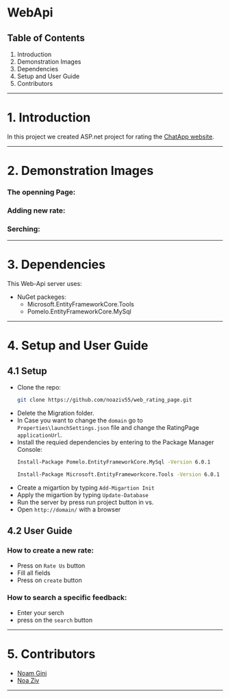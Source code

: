 # WebApi
## Table of Contents
1. Introduction
2. Demonstration Images
3. Dependencies
4. Setup and User Guide
5. Contributors

***

# 1. Introduction

In this project we created ASP.net project for rating the [ChatApp website](https://github.com/noaziv55/web_rating_page).
  

***

# 2. Demonstration Images
### The openning Page:

### Adding new rate:

### Serching:


***

# 3. Dependencies

This Web-Api server uses:
* NuGet packeges:
  * Microsoft.EntityFrameworkCore.Tools
  * Pomelo.EntityFrameworkCore.MySql

***

# 4. Setup and User Guide
## 4.1 Setup

* Clone the repo: 
  ```bash
  git clone https://github.com/noaziv55/web_rating_page.git
  ```
* Delete the Migration folder.
* In Case you want to change the `domain` go to `Properties\launchSettings.json` file and change the RatingPage `applicationUrl`.
* Install the requied dependencies by entering to the Package Manager Console: 
   ```bash
   Install-Package Pomelo.EntityFrameworkCore.MySql -Version 6.0.1
   ```
   ```bash
   Install-Package Microsoft.EntityFrameworkcore.Tools -Version 6.0.1
   ```
* Create a migartion by typing `Add-Migartion Init`
* Apply the migartion by typing `Update-Database`
* Run the server by press run project button in vs.
* Open `http://domain/` with a browser

## 4.2 User Guide

### How to create a new rate:
* Press on `Rate Us` button
* Fill all fields
* Press on `create` button
### How to search a specific feedback:
* Enter your serch
* press on the `search` button

***

# 5. Contributors

* [Noam Gini](https://github.com/NoamGini)
* [Noa Ziv](https://github.com/noaziv55)

***
